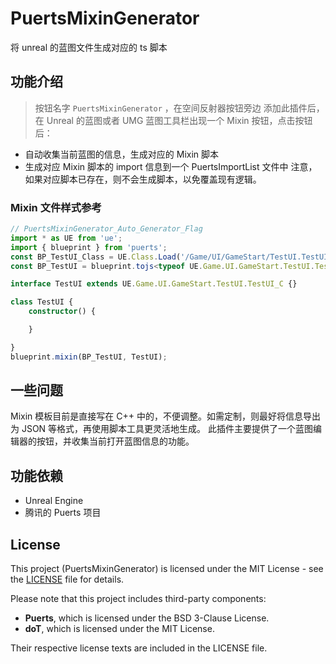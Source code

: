 # PuertsMixinGenerator
将 unreal 的蓝图文件生成对应的 ts 脚本

## 功能介绍
> 按钮名字 `PuertsMixinGenerator` ，在空间反射器按钮旁边
添加此插件后，在 Unreal 的蓝图或者 UMG 蓝图工具栏出现一个 Mixin 按钮，点击按钮后：
- 自动收集当前蓝图的信息，生成对应的 Mixin 脚本
- 生成对应 Mixin 脚本的 import 信息到一个 PuertsImportList 文件中
注意，如果对应脚本已存在，则不会生成脚本，以免覆盖现有逻辑。

### Mixin 文件样式参考
```ts
// PuertsMixinGenerator_Auto_Generator_Flag
import * as UE from 'ue';
import { blueprint } from 'puerts';
const BP_TestUI_Class = UE.Class.Load('/Game/UI/GameStart/TestUI.TestUI_C');
const BP_TestUI = blueprint.tojs<typeof UE.Game.UI.GameStart.TestUI.TestUI_C>(BP_TestUI_Class);

interface TestUI extends UE.Game.UI.GameStart.TestUI.TestUI_C {}

class TestUI {
	constructor() {

	}

}
blueprint.mixin(BP_TestUI, TestUI);
```

## 一些问题
Mixin 模板目前是直接写在 C++ 中的，不便调整。如需定制，则最好将信息导出为 JSON 等格式，再使用脚本工具更灵活地生成。
此插件主要提供了一个蓝图编辑器的按钮，并收集当前打开蓝图信息的功能。

## 功能依赖
- Unreal Engine
- 腾讯的 Puerts 项目

## License

This project (PuertsMixinGenerator) is licensed under the MIT License - see the [LICENSE](LICENSE) file for details.

Please note that this project includes third-party components:
- **Puerts**, which is licensed under the BSD 3-Clause License.
- **doT**, which is licensed under the MIT License.

Their respective license texts are included in the LICENSE file.
